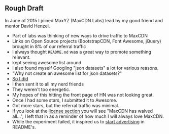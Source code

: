 ## Rough Draft
In June of 2015 I joined MaxYZ (MaxCDN Labs) lead by my good friend and mentor David Henzel.
* Part of labs was thinking of new ways to drive traffic to MaxCDN
* Links on Open Source projects (BootstrapCDN, Font Awesome, jQuery) brought in 8% of our referral traffic
* I always thought `README.md` was a great way to promote something relevant.
* kept seeing awesome list around
* I also found myself Googling "json datasets" a lot for various reasons.
* "Why not create an awesome list for json datasets?"
* [So I did](https://github.com/jdorfman/awesome-json-datasets/commit/b5e57eb10f5fc27a8c58162f236c81a3f66eaf0c)
* I then sent it to all my nerd friends
* They weren't too energetic.
* My hopes of this hitting the front page of HN was not looking great.
* Once I had some stars, I submitted it to Awesome.
* Got more stars, but the referral traffic was minimal.
* If you look at the [license section](https://github.com/jdorfman/awesome-json-datasets#license) you will see "MaxCDN has waived all...", I left that in as a reminder of how much I will always love MaxCDN.
* While the experiment failed, it inspired us to [start advertising](https://www.youtube.com/watch?v=6jiIeTwDKhs&feature=youtu.be&t=12m6s) in README's.

